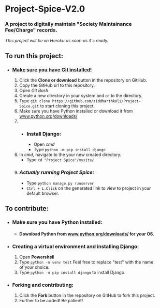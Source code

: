 # Project-Spice-V2.0

### A project to digitally maintain "Society Maintainance Fee/Charge" records.
*This project  will be on Heroku as soon as it's ready.*

## To run this project:
- ### [Make sure you have **Git** installed!](https://git-scm.com/downloads)
  1. Click the **Clone or download** button in the repository on GitHub.
  2. Copy the GitHub url to this repository.
  3. Open *Git Bash* 
  4. Create a new directory in your system and `cd` to the directory.
  5. Type `git clone https://github.com/siddharthkoli/Project-Spice.git` to start cloning this project.
  6. Make sure you have Python installed or download it from www.python.org/downloads/
  7. - ### Install Django:
       - Open *cmd*
       - Type `python -m pip install django`  
  8. In *cmd*, navigate to the your new created directory.
      - Type `cd "Project Spice"/mysite/`
  9. ### *Actually running Project Spice:*
      - Type `python manage.py runserver`
      - `Ctrl + L.Click`  on the generated link to view to project in your default browser.


## To contribute:
* ### Make sure you have Python installed:
  - #### Download Python from www.python.org/downloads/ for your OS.
* ### Creating a virtual environment and installing Django:
  1. Open **Powershell** 
  2. Type `python -m venv test` Feel free to replace "test" with the name of your choice.
  3. Type `python -m pip install django` to install Django.

* ### Forking and contributing:
  1. Click the **Fork** button in the repository on GitHub to fork this project.
  2. Further to be added! Be patient!




